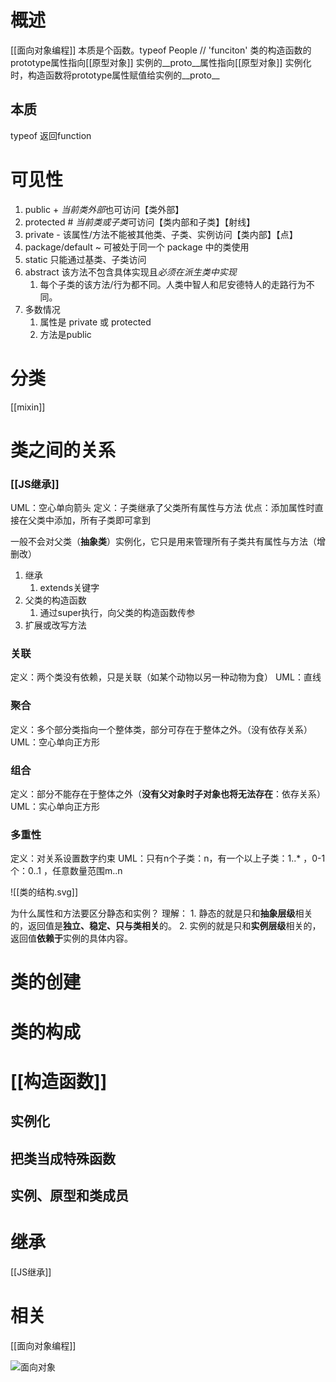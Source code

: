 # 概述
[[面向对象编程]] 
本质是个函数。typeof People // 'funciton'
类的构造函数的prototype属性指向[[原型对象]] 
实例的__proto__属性指向[[原型对象]] 
实例化时，构造函数将prototype属性赋值给实例的__proto__
## 本质
typeof 返回function
# 可见性
1. public + *当前类外部*也可访问【类外部】
2. protected # *当前类或子类*可访问【类内部和子类】【射线】
3. private - 该属性/方法不能被其他类、子类、实例访问【类内部】【点】
4. package/default ~ 可被处于同一个 package 中的类使用
5. static 只能通过基类、子类访问
6. abstract 该方法不包含具体实现且*必须在派生类中实现* 
	1. 每个子类的该方法/行为都不同。人类中智人和尼安德特人的走路行为不同。
7. 多数情况
	1. 属性是 private 或 protected
	2. 方法是public
# 分类
[[mixin]] 
# 类之间的关系
### [[JS继承]]  
UML：空心单向箭头
定义：子类继承了父类所有属性与方法
优点：添加属性时直接在父类中添加，所有子类即可拿到

一般不会对父类（**抽象类**）实例化，它只是用来管理所有子类共有属性与方法（增删改）
1. 继承
	1. extends关键字
2. 父类的构造函数
	1. 通过super执行，向父类的构造函数传参
3. 扩展或改写方法
### 关联
定义：两个类没有依赖，只是关联（如某个动物以另一种动物为食）
UML：直线
### 聚合
定义：多个部分类指向一个整体类，部分可存在于整体之外。（没有依存关系）
UML：空心单向正方形
### 组合
定义：部分不能存在于整体之外（**没有父对象时子对象也将无法存在**：依存关系）
UML：实心单向正方形
### 多重性
定义：对关系设置数字约束
UML：只有n个子类：n，有一个以上子类：1..* ，0-1个：0..1 ，任意数量范围m..n

![[类的结构.svg]]

为什么属性和方法要区分静态和实例？
理解：
	1. 静态的就是只和**抽象层级**相关的，返回值是**独立、稳定、只与类相关**的。
	2. 实例的就是只和**实例层级**相关的，返回值**依赖于**实例的具体内容。
# 类的创建
# 类的构成
# [[构造函数]] 
## 实例化
## 把类当成特殊函数
## 实例、原型和类成员
# 继承
[[JS继承]] 
# 相关
[[面向对象编程]] 

![面向对象](面向对象.svg) 